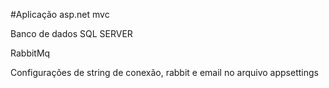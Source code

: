 #Aplicação asp.net mvc

Banco de dados SQL SERVER 

RabbitMq

Configurações de string de conexão, rabbit e email no arquivo appsettings
